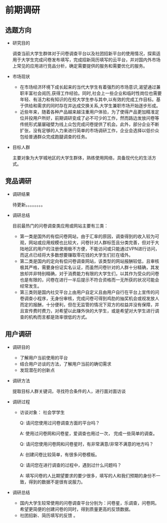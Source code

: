 # 前期调研

## 选题方向

- 研究目的

  调查当前大学生群体对于问卷调查平台以及社团招新平台的使用情况，探索适用于大学生完成问卷发布填写，完成招新简历填写的云平台，并对国内外市场上常见的应用进行竞品分析，确定需要提供的服务和需要优化的服务。

- 市场现状

  - 在市场经济环境下成长起来的当代大学生有着强烈的市场意识,渴望通过兼职丰富社会阅历,获得工作经验。同时,社会上一些企业和临时性岗位也需要年轻、有活力和有知识的在校大学生参与其中,以有效的完成工作目标。基于供给和需求的同时存在并达成交换关系,大学生兼职市场开始逐步形成。
  - 近些年来，随着各种产品越来越注重用户体验，为了使得产品更加精准定位并投用户所好，前期调研变成了必不可少的工作，然而路边发放问卷等传统形式屡屡碰壁为线上众包完成问卷提供了机会。此外，部分企业不断扩张，没有足够的人力来进行简单的市场调研工作，企业会选择以低价众包给普通群众完成跑腿调查的任务。

- 目标人群

  主要对象为大学城地区的大学生群体，熟练使用网络，具备现代化的生活方式。

## 竞品调研

- 调研结果

   待更新。。。。。。。。

- 调研总结

  目前最热门的问卷调查类应用或网站主要有三类：

  - 第一类是国外的有偿问卷网站，由于汇率的原因，调查得到的收入较为可观，网站或应用规模也比较大，问卷针对人群标签且分类完善，但对于大陆地区的用户的注册使用极不方便，不能访问或只能通过VPN进行访问，而这点已经将大多数想要赚取零花钱的大学生们拦在墙外。
  - 第二类是国内的定向有偿问卷调查网站，该类型的网站报酬较低，且审核极其严格，需要身份证实名认证，而虽然问卷针对的人群十分精确，其发放却并非特别精确，对于消费能力有限的大学生们，以其作为受众的问卷也是有限的，问卷在进行一半后提示不符合资格而一无所获的状况可能会经常发生。
  - 第三类则是国内社交平台上由用户自定义且由用户自行在平台上宣传的问卷调查小程序，无身份审核，完成问卷可得到鸡肋的抽奖机会或视发放人而定的报酬，十分便利，但在无监管的情况下双方的权益并没有保障，并且宣传费时费力，对希望以此赚外快的大学生，或是希望对大学生进行调查的机构而言都是效率很低的方式。

## 用户调研

- 调研目的

  - 了解用户当前使用的平台
  - 结合用户访谈的方法，了解用户当前的确切需求
  - 发现潜在的创新点

- 调研方法

  提取目标人群关键词，寻找符合条件的人，进行面对面访谈

- 调研过程

  - 访谈对象： 社会学学生

    Q: 请问您使用过问卷调查方面的平台吗？

    A: 使用过问卷网和问卷星，爱调查也用过一次， 完成一些简单的调查。

    Q: 请问您使用问卷网和问卷星时，有非常满意/非常不满意的地方吗？

    A: 创建问卷比较简单，有很多问卷模板。

    Q: 请问您在进行调查的过程中，遇到过什么问题吗？

    A: 填写问卷的人比期望要求的要少很多，填写的人和我们预期的身份不一致，得到的数据不是很有说服力。

- 调研总结

  - 国内大学生较常使用的问卷调查平台分别为：问卷星，乐调查，问卷网。希望更简便的创建问卷的同时，得到质量更高的反馈数据。
  - 社团招新、简历填写的反馈  。
